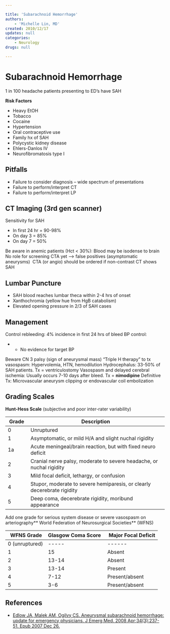 ```yaml
---

title: 'Subarachnoid Hemorrhage'
authors:
    - 'Michelle Lin, MD'
created: 2010/12/17
updates: null
categories:
    - Neurology
drugs: null

---
```




# Subarachnoid Hemorrhage

1 in 100 headache patients presenting to ED’s have SAH

**Risk Factors**

-   Heavy EtOH
-   Tobacco
-   Cocaine
-   Hypertension
-   Oral contraceptive use
-   Family hx of SAH
-   Polycystic kidney disease
-   Ehlers-Danlos IV
-   Neurofibromatosis type I 

## Pitfalls

-   Failure to consider diagnosis – wide spectrum of presentations 
-   Failure to perform/interpret CT
-   Failure to perform/interpret LP 

## CT Imaging (3rd gen scanner)

Sensitivity for SAH 
-   In first 24 hr = 90-98%
-   On day 3 = 85%
-   On day 7 = 50% 

Be aware in anemic patients (Hct &lt; 30%): Blood may be isodense to brain
No role for screening CTA yet --&gt; false positives (asymptomatic aneurysms) 
CTA (or angio) should be ordered if non-contrast CT shows SAH

## Lumbar Puncture

-   SAH blood reaches lumbar theca within 2-4 hrs of onset 
-   Xanthochromia (yellow hue from HgB catabolism)
-   Elevated opening pressure in 2/3 of SAH cases

## Management

Control rebleeding: 4% incidence in first 24 hrs of bleed
BP control:
-   -   No evidence for target BP

Beware CN 3 palsy (sign of aneurysmal mass)
“Triple H therapy” to tx vasospasm: Hypervolemia, HTN, hemodilution
Hydrocephalus: 33-50% of SAH patients. Tx = ventriculostomy
Vasospasm and delayed cerebral ischemia: Usually occurs 7-10 days after bleed. Tx = **nimodipine**
Definitive Tx: Microvascular aneurysm clipping or endovascular coil embolization

## Grading Scales

**Hunt-Hess Scale** (subjective and poor inter-rater variability) 

|  Grade  | Description                                                             |
|---------|-------------------------------------------------------------------------|
| 0       | Unruptured                                                              |
| 1       | Asymptomatic, or mild H/A and slight nuchal rigidity                    |
| 1a      | Acute meningeal/brain reaction, but with fixed neuro deficit            |
| 2       | Cranial nerve palsy, moderate to severe headache, or nuchal rigidity    |
| 3       | Mild focal deficit, lethargy, or confusion                              |
| 4       | Stupor, moderate to severe hemiparesis, or clearly decerebrate rigidity |
| 5       | Deep coma, decerebrate rigidity, moribund appearance                    |

Add one grade for <span class="aglmd-moreinfo ui-moreinfo" data-iid="53aa2488d35d3ae92e001f74">serious system disease</span> or severe vasospasm on arteriography**
World Federation of Neurosurgical Societies** (WFNS) 

|  WFNS Grade    | Glasgow Coma Score  |  Major Focal Deficit |
|----------------|---------------------|----------------------|
| 0 (unruptured) | -----               | ------               |
| 1              | 15                  | Absent               |
| 2              | 13-14               | Absent               |
| 3              | 13-14               | Present              |
| 4              | 7-12                | Present/absent       |
| 5              | 3-6                 | Present/absent       |

## References

-   [Edlow JA, Malek AM, Ogilvy CS. Aneurysmal subarachnoid hemorrhage: update for emergency physicians. J Emerg Med. 2008 Apr;34(3):237-51. Epub 2007 Dec 26.](http://www.ncbi.nlm.nih.gov/pubmed/?term=18155383)
